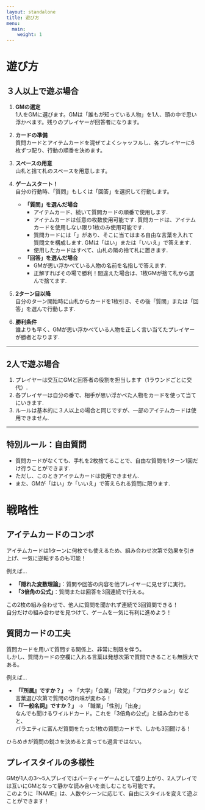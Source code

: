 ```yaml
---
layout: standalone
title: 遊び方
menu:
  main:
    weight: 1
---
```



# 遊び方
## ３⼈以上で遊ぶ場合

1. **GMの選定**  
   1⼈をGMに選びます。GMは「誰もが知っている⼈物」を1⼈、頭の中で思い浮かべます。残りのプレイヤーが回答者になります。

2. **カードの準備**  
   質問カードとアイテムカードを混ぜてよくシャッフルし、各プレイヤーに6枚ずつ配り、⾏動の順番を決めます。

3. **スペースの用意**  
   ⼭札と捨て札のスペースを⽤意します。

4. **ゲームスタート！**  
   ⾃分の⾏動時、「質問」もしくは「回答」を選択して行動します。  
   - **「質問」を選んだ場合**  
     - アイテムカード、続いて質問カードの順番で使用します.  
     - アイテムカードは任意の枚数使用可能です. 質問カードは、アイテムカードを使用しない限り1枚のみ使用可能です.  
     - 質問カードには「」があり、そこに当てはまる自由な⾔葉を入れて質問文を構成します. GMは「はい」または「いいえ」で答えます.  
     - 使用したカードはすべて、⼭札の隣の捨て札に置きます.
   - **「回答」を選んだ場合**  
     - GMが思い浮かべている⼈物の名前を名指しで答えます.  
     - 正解すればその場で勝利！間違えた場合は、1枚GMが捨て札から選んで捨てます.

5. **2ターン目以降**  
   ⾃分のターン開始時に⼭札からカードを1枚引き、その後「質問」または「回答」を選んで行動します.

6. **勝利条件**  
   誰よりも早く、GMが思い浮かべている⼈物を正しく言い当てたプレイヤーが勝者となります.

---

## 2⼈で遊ぶ場合

1. プレイヤーは交互にGMと回答者の役割を担当します（1ラウンドごとに交代）.
2. 各プレイヤーは⾃分の番で、相⼿が思い浮かべた⼈物をカードを使って当てにいきます.
3. ルールは基本的に３⼈以上の場合と同じですが、一部のアイテムカードは使用できません.

---

## 特別ルール：⾃由質問

- 質問カードがなくても、⼿札を2枚捨てることで、自由な質問を1ターン1回だけ行うことができます.
- ただし、このときアイテムカードは使用できません.
- また、GMが「はい」か「いいえ」で答えられる質問に限ります.


# 戦略性

## アイテムカードのコンボ

アイテムカードは1ターンに何枚でも使えるため、組み合わせ次第で効果を引き上げ、一気に逆転するのも可能！

例えば…
- **「隠れた変数理論」**：質問や回答の内容を他プレイヤーに見せずに実行。
- **「3倍角の公式」**：質問または回答を3回連続で行える。

この2枚の組み合わせで、他人に質問を聞かれず連続で3回質問できる！  
自分だけの組み合わせを見つけて、ゲームを一気に有利に進めよう！

## 質問カードの工夫

質問カードを用いて質問する関係上、非常に制限を伴う。  
しかし、質問カードの空欄に入れる言葉は発想次第で質問できることも無限大である。

例えば…
- **「『所属』ですか？」** → 「大学」「企業」「政党」「プロダクション」など  
  言葉選び次第で質問の切れ味が変わる！
- **「『一般名詞』ですか？」** → 「職業」「性別」「出身」  
  なんでも聞けるワイルドカード。これを「3倍角の公式」と組み合わせると、  
  バラエティに富んだ質問をたった1枚の質問カードで、しかも3回聞ける！

ひらめきが質問の鋭さを決めると言っても過言ではない。

## プレイスタイルの多様性

GMが1人の3〜5人プレイではパーティーゲームとして盛り上がり、2人プレイでは互いにGMとなって静かな読み合いを楽しむことも可能です。  
このように『NAME』は、人数やシーンに応じて、自由にスタイルを変えて遊ぶことができます！